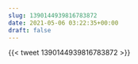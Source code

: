 ```yaml
---
slug: 1390144939816783872
date: 2021-05-06 03:22:35+00:00
draft: false
---
```


{{< tweet 1390144939816783872 >}}
